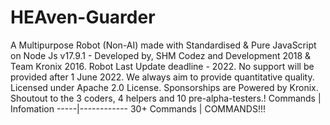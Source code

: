 # HEAven-Guarder
A Multipurpose Robot (Non-AI) made with Standardised & Pure JavaScript on Node Js v17.9.1 - Developed by, SHM Codez and Development 2018 & Team Kronix 2016. 
Robot Last Update deadline - 2022.
No support will be provided after 1 June 2022.
We always aim to provide quantitative quality.
Licensed under Apache 2.0 License.
Sponsorships are Powered by Kronix.
Shoutout to the 3 coders, 4 helpers and 10 pre-alpha-testers.!
Commands | Infomation
-----|------------
30+ Commands | COMMANDS!!!
